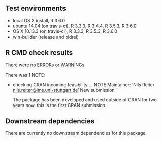 ## Test environments
* local OS X install, R 3.6.0
* ubuntu 14.04 (on travis-ci), R 3.3.3, R 3.4.4, R 3.5.3, R 3.6.0
* OS X 10.13.3 (on travis-ci), R 3.3.3, R 3.5.3, R 3.6.0
* win-builder (release and oldrel)

## R CMD check results
There were no ERRORs or WARNINGs.

There was 1 NOTE:
* checking CRAN incoming feasibility ... NOTE
  Maintainer: ‘Nils Reiter <nils.reiter@ims.uni-stuttgart.de>’
  New submission
    
  The package has been developed and used outside of CRAN for two years now,
  this is the first CRAN submission.

## Downstream dependencies
There are currently no downstream dependencies for this package.